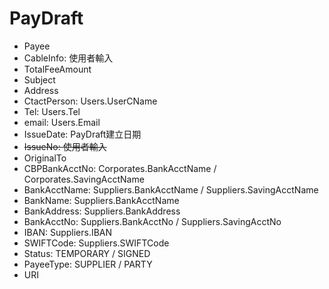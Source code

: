 # PayDraft

           
* Payee
* CableInfo: 使用者輸入
* TotalFeeAmount
* Subject
* Address
* CtactPerson: Users.UserCName
* Tel: Users.Tel
* email: Users.Email
* IssueDate: PayDraft建立日期
* ~~IssueNo: 使用者輸入~~
* OriginalTo
* CBPBankAcctNo: Corporates.BankAcctName / Corporates.SavingAcctName
* BankAcctName: Suppliers.BankAcctName / Suppliers.SavingAcctName
* BankName: Suppliers.BankAcctName
* BankAddress: Suppliers.BankAddress
* BankAcctNo: Suppliers.BankAcctNo / Suppliers.SavingAcctNo
* IBAN: Suppliers.IBAN
* SWIFTCode: Suppliers.SWIFTCode
* Status: TEMPORARY / SIGNED
* PayeeType: SUPPLIER / PARTY
* URI
